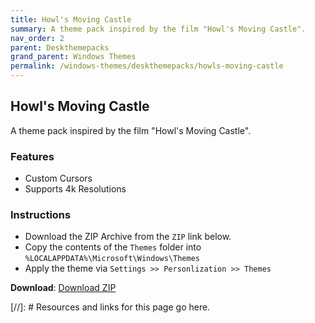 ```yaml
---
title: Howl's Moving Castle
summary: A theme pack inspired by the film "Howl's Moving Castle".
nav_order: 2
parent: Deskthemepacks
grand_parent: Windows Themes
permalink: /windows-themes/deskthemepacks/howls-moving-castle
---
```


## Howl's Moving Castle
A theme pack inspired by the film "Howl's Moving Castle".

### Features

- Custom Cursors
- Supports 4k Resolutions

### Instructions

- Download the ZIP Archive from the `ZIP` link below.
- Copy the contents of the `Themes` folder into `%LOCALAPPDATA%\Microsoft\Windows\Themes`
- Apply the theme via `Settings >> Personlization >> Themes`

**Download**: [Download ZIP] 

<!-- ////////////////////////////////////////////////////////////////////////////////////////////////////////////////////// -->

[//]: # Resources and links for this page go here.

[Download ZIP]: https://gitlab.com/the-back-room/deskthemepacks/sfw/howls-moving-castle/-/archive/main/howls-moving-castle-main.zip

<!-- ////////////////////////////////////////////////////////////////////////////////////////////////////////////////////// -->
